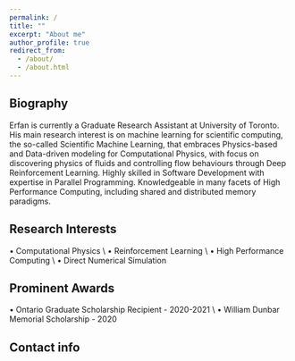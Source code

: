 ```yaml
---
permalink: /
title: ""
excerpt: "About me"
author_profile: true
redirect_from: 
  - /about/
  - /about.html
---
```


Biography
------
Erfan is currently a Graduate Research Assistant at University of Toronto. His main research interest is on machine learning for scientific computing, the so-called Scientific Machine Learning, that embraces Physics-based and Data-driven modeling for Computational Physics, with focus on discovering physics of fluids and controlling flow behaviours through Deep Reinforcement Learning. Highly skilled in Software Development with expertise in Parallel Programming. Knowledgeable in many facets of High Performance Computing, including shared and distributed memory paradigms.

Research Interests
------
• Computational Physics \\
• Reinforcement Learning \\
• High Performance Computing \\
• Direct Numerical Simulation 

Prominent Awards
------
• Ontario Graduate Scholarship Recipient - 2020-2021 \\
• William Dunbar Memorial Scholarship - 2020

Contact info
------

